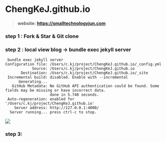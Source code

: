 # ChengKeJ.github.io
> #### website: https://smalltechnologyjun.com
### step 1 : Fork & Star & Git clone 
### step 2 : local view blog -> bundle exec jekyll server 
```
 bundle exec jekyll server
Configuration file: /Users/c.kj/project/ChengKeJ.github.io/_config.yml
            Source: /Users/c.kj/project/ChengKeJ.github.io
       Destination: /Users/c.kj/project/ChengKeJ.github.io/_site
 Incremental build: disabled. Enable with --incremental
      Generating... 
   GitHub Metadata: No GitHub API authentication could be found. Some fields may be missing or have incorrect data.
                    done in 5.748 seconds.
 Auto-regeneration: enabled for '/Users/c.kj/project/ChengKeJ.github.io'
    Server address: http://127.0.0.1:4000/
  Server running... press ctrl-c to stop.
```

![](https://tva1.sinaimg.cn/large/0081Kckwgy1gl2n3br8jtj31rj0u07wi.jpg)

### step 3:
